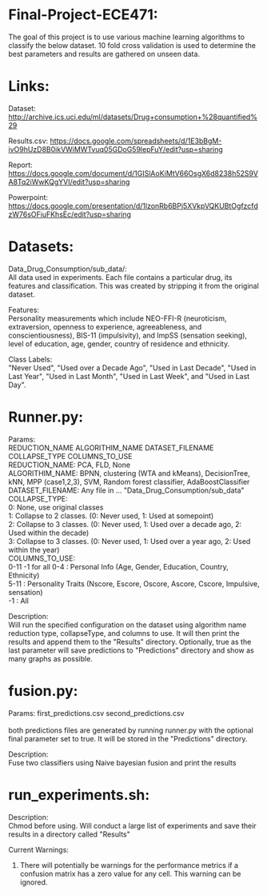 # Final-Project-ECE471:

The goal of this project is to use various machine learning algorithms to classify the below dataset. 10 fold cross validation is used to determine the best parameters and results are gathered on unseen data.
# Links:
   Dataset:
   http://archive.ics.uci.edu/ml/datasets/Drug+consumption+%28quantified%29  

   Results.csv:
   https://docs.google.com/spreadsheets/d/1E3bBgM-ivO9hUzD8B0ikVWiMWTvuq05GDoG59lepFuY/edit?usp=sharing

   Report:  
https://docs.google.com/document/d/1GISlAoKiMtV66OsgX6d8238h52S9VA8Tq2iWwKQgYVI/edit?usp=sharing  

   Powerpoint:  
https://docs.google.com/presentation/d/1lzonRb6BPj5XVkpVQKUBtOgfzcfdzW76sOFiuFKhsEc/edit?usp=sharing

# Datasets:

   Data_Drug_Consumption/sub_data/:  
   All data used in experiments. Each file contains a particular drug, its features and classification. This was created by stripping it from the original dataset.

Features:  
Personality measurements which include NEO-FFI-R (neuroticism, extraversion, openness to experience, agreeableness, and conscientiousness), BIS-11 (impulsivity), and ImpSS (sensation seeking), level of education, age, gender, country of residence and ethnicity.

Class Labels:  
"Never Used", "Used over a Decade Ago", "Used in Last Decade", "Used in Last Year", "Used in Last Month", "Used in Last Week", and "Used in Last Day".

# Runner.py:


Params:  
         REDUCTION_NAME ALGORITHIM_NAME DATASET_FILENAME COLLAPSE_TYPE COLUMNS_TO_USE  
            REDUCTION_NAME: PCA, FLD, None  
            ALGORITHIM_NAME: BPNN, clustering (WTA and kMeans), DecisionTree, kNN, MPP (case1,2,3), SVM, Random forest classifier, AdaBoostClassifier <br>
            DATASET_FILENAME: Any file in ... "Data_Drug_Consumption/sub_data"
COLLAPSE_TYPE: <br>
               0: None, use original classes <br>
               1: Collapse to 2 classes. (0: Never used, 1: Used at somepoint)  <br>
               2: Collapse to 3 classes. (0: Never used, 1: Used over a decade ago, 2: Used within the decade)  <br>
               3: Collapse to 3 classes. (0: Never used, 1: Used over a year ago, 2: Used within the year)  <br>
            COLUMNS_TO_USE: <br>
            0-11 -1 for all
               0-4  : Personal Info (Age, Gender, Education, Country, Ethnicity)  <br>
               5-11 : Personality Traits (Nscore, Escore, Oscore, Ascore, Cscore, Impulsive, sensation)  <br>
               -1   : All

   Description:<br>
         Will run the specified configuration on the dataset using algorithm name    reduction type, collapseType, and columns to use. It will then print the results and append them to the "Results" directory. Optionally, true as the last parameter will save predictions to "Predictions" directory and show as many graphs as possible.

   # fusion.py:
   Params: first_predictions.csv second_predictions.csv <br> <br>
         both predictions files are generated by running runner.py with the optional final parameter set to true. It will be stored in the "Predictions" directory.

   Description: <br>
         Fuse two classifiers using Naive bayesian fusion and print the results

   # run_experiments.sh:
   Description:<br>
         Chmod before using. Will conduct a large list of experiments and save their results in a directory called "Results"

Current Warnings:
   1) There will potentially be warnings for the performance metrics if a confusion matrix has a zero value for any cell. This warning can be ignored.
